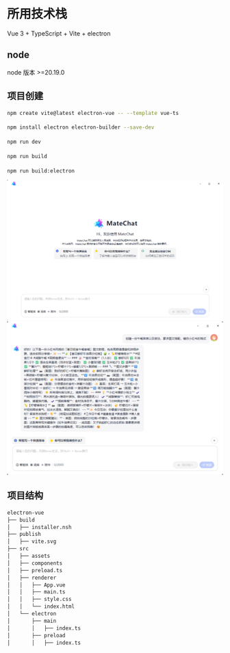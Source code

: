 # 所用技术栈

Vue 3 + TypeScript + Vite + electron

## node

node 版本 >=20.19.0

## 项目创建

```bash
npm create vite@latest electron-vue -- --template vue-ts

npm install electron electron-builder --save-dev

npm run dev

npm run build

npm run build:electron
```

![](./public/1.png)
![](./public/2.png)

## 项目结构

```bash
electron-vue
├── build
│   ├── installer.nsh
├── publish
│   ├── vite.svg
├── src
│   ├── assets
│   ├── components
│   ├── preload.ts
│   ├── renderer
│   │   ├── App.vue
│   │   ├── main.ts
│   │   ├── style.css
│   │   └── index.html
│   └── electron
│       ├── main
│       │   ├── index.ts
│       ├── preload
│       │   ├── index.ts

